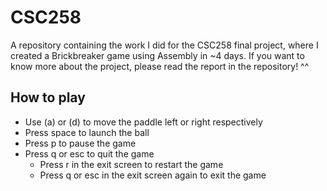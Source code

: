 # CSC258
A repository containing the work I did for the CSC258 final project, where I created a Brickbreaker game using Assembly in ~4 days. If you want to know more about the project, please read the report in the repository! ^^
## How to play
- Use (a) or (d) to move the paddle left or right respectively
- Press space to launch the ball
- Press p to pause the game
- Press q or esc to quit the game
  - Press r in the exit screen to restart the game
  - Press q or esc in the exit screen again to exit the game

